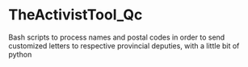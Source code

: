 # TheActivistTool_Qc
Bash scripts to process names and postal codes in order to send customized letters to respective provincial deputies, with a little bit of python
